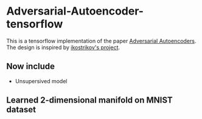# Adversarial-Autoencoder-tensorflow

This is a tensorflow implementation of the paper [Adversarial Autoencoders][link1]. The design is inspired by [ikostrikov's project][link2].

## Now include
  - Unsupersived model

## Learned 2-dimensional manifold on MNIST dataset


[link1]: <https://arxiv.org/pdf/1511.05644.pdf>
[link2]: <https://github.com/ikostrikov/TensorFlow-VAE-GAN-DRAW>
